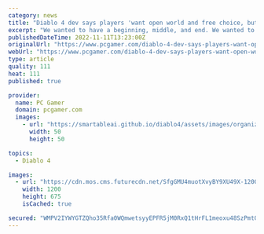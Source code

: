 ```yaml
---
category: news
title: "Diablo 4 dev says players 'want open world and free choice, but they also want to be told where to go'"
excerpt: "We wanted to have a beginning, middle, and end. We wanted to start a certain place, we wanted to end at a certain place.\" Diablo 4 is \"more of a branching story,\" he said, and players can choose the ..."
publishedDateTime: 2022-11-11T13:23:00Z
originalUrl: "https://www.pcgamer.com/diablo-4-dev-says-players-want-open-world-and-free-choice-but-they-also-want-to-be-told-where-to-go/"
webUrl: "https://www.pcgamer.com/diablo-4-dev-says-players-want-open-world-and-free-choice-but-they-also-want-to-be-told-where-to-go/"
type: article
quality: 111
heat: 111
published: true

provider:
  name: PC Gamer
  domain: pcgamer.com
  images:
    - url: "https://smartableai.github.io/diablo4/assets/images/organizations/pcgamer.com-50x50.jpg"
      width: 50
      height: 50

topics:
  - Diablo 4

images:
  - url: "https://cdn.mos.cms.futurecdn.net/SfgGMU4muotXvyBY9XU49X-1200-80.jpg"
    width: 1200
    height: 675
    isCached: true

secured: "WMPV2IYWYGTZQho35Rfa0WQmwetsyyEPFR5jM0RxQ1tHrFL1meoxu48SzPmtQTzETMLqUC7imNYxE06CoWQeIQdH4oLpEZZJJ9i5AuSp1Dn6KKStQOtGEfpTqhIAo1fT02QZzMtzPI0wYNhaIS6tthTZqtFpQEYyu6qvzwSFALO0sCNQBhyKPrpROReXmvaT5m7qqzmTgKI/wnq5WM3Mz5lIFu8v7fucRGyL3+94Jgnk15uQOFO1veOkKyAoHu2uaKCTLO9wsKiLQR3uNMETLVioJASktbhvVr+icWKB2OYOIQQUzwmT3/acMQzRPonXWwk3zR7Rp0x+tjkWv6DPfxHEBYbvShIfspceEWaqPo0=;Ph4RKh/vub+Ev6q/yfqCGw=="
---
```


